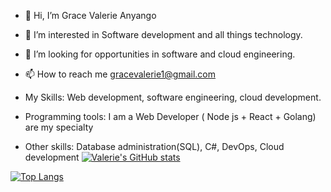 - 👋 Hi, I’m Grace Valerie Anyango
- 👀 I’m interested in Software development and all things technology.
 
- 💞️ I’m looking for opportunities in software and cloud engineering.
- 📫 How to reach me gracevalerie1@gmail.com
- My Skills: Web development, software engineering, cloud development.
- Programming tools: I am a Web Developer ( Node js + React + Golang) are my specialty
- Other skills: Database administration(SQL), C#, DevOps, Cloud development
[![Valerie's GitHub stats](https://github-readme-stats.vercel.app/api?username=valgrace)](https://github.com/valgrace/github-readme-stats)

[![Top Langs](https://github-readme-stats.vercel.app/api/top-langs/?username=valgrace)](https://github.com/valgrace/github-readme-stats)
<!---
ValGrace/ValGrace is a ✨ special ✨ repository because its `README.md` (this file) appears on your GitHub profile.
You can click the Preview link to take a look at your changes.
--->
